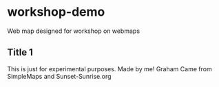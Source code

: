 # workshop-demo
Web map designed for workshop on webmaps

## Title 1
This is just for experimental purposes.
Made by me! Graham
Came from SimpleMaps and Sunset-Sunrise.org
